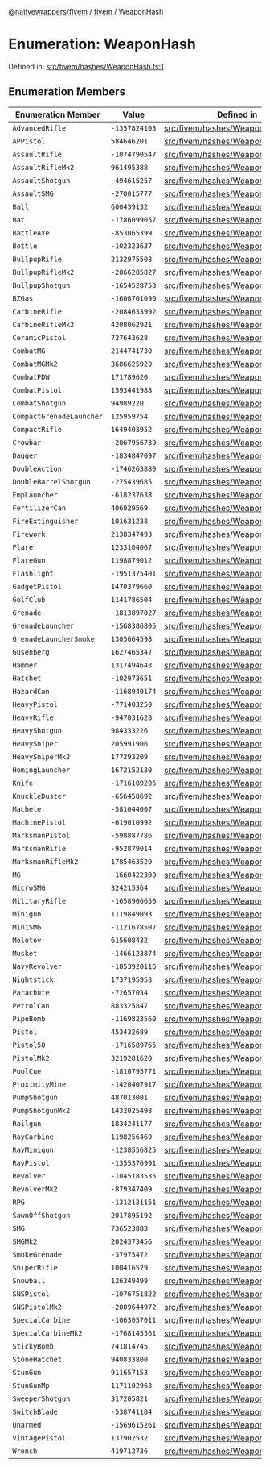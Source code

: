 [@nativewrappers/fivem](../../README.md) / [fivem](../README.md) / WeaponHash

# Enumeration: WeaponHash

Defined in: [src/fivem/hashes/WeaponHash.ts:1](https://github.com/nativewrappers/nativewrappers/blob/0bf5a50fdb39736240229f922b5089be4fd3a85c/src/fivem/hashes/WeaponHash.ts#L1)

## Enumeration Members

| Enumeration Member | Value | Defined in |
| ------ | ------ | ------ |
| <a id="advancedrifle"></a> `AdvancedRifle` | `-1357824103` | [src/fivem/hashes/WeaponHash.ts:77](https://github.com/nativewrappers/nativewrappers/blob/0bf5a50fdb39736240229f922b5089be4fd3a85c/src/fivem/hashes/WeaponHash.ts#L77) |
| <a id="appistol"></a> `APPistol` | `584646201` | [src/fivem/hashes/WeaponHash.ts:26](https://github.com/nativewrappers/nativewrappers/blob/0bf5a50fdb39736240229f922b5089be4fd3a85c/src/fivem/hashes/WeaponHash.ts#L26) |
| <a id="assaultrifle"></a> `AssaultRifle` | `-1074790547` | [src/fivem/hashes/WeaponHash.ts:73](https://github.com/nativewrappers/nativewrappers/blob/0bf5a50fdb39736240229f922b5089be4fd3a85c/src/fivem/hashes/WeaponHash.ts#L73) |
| <a id="assaultriflemk2"></a> `AssaultRifleMk2` | `961495388` | [src/fivem/hashes/WeaponHash.ts:74](https://github.com/nativewrappers/nativewrappers/blob/0bf5a50fdb39736240229f922b5089be4fd3a85c/src/fivem/hashes/WeaponHash.ts#L74) |
| <a id="assaultshotgun"></a> `AssaultShotgun` | `-494615257` | [src/fivem/hashes/WeaponHash.ts:64](https://github.com/nativewrappers/nativewrappers/blob/0bf5a50fdb39736240229f922b5089be4fd3a85c/src/fivem/hashes/WeaponHash.ts#L64) |
| <a id="assaultsmg"></a> `AssaultSMG` | `-270015777` | [src/fivem/hashes/WeaponHash.ts:48](https://github.com/nativewrappers/nativewrappers/blob/0bf5a50fdb39736240229f922b5089be4fd3a85c/src/fivem/hashes/WeaponHash.ts#L48) |
| <a id="ball"></a> `Ball` | `600439132` | [src/fivem/hashes/WeaponHash.ts:113](https://github.com/nativewrappers/nativewrappers/blob/0bf5a50fdb39736240229f922b5089be4fd3a85c/src/fivem/hashes/WeaponHash.ts#L113) |
| <a id="bat"></a> `Bat` | `-1786099057` | [src/fivem/hashes/WeaponHash.ts:4](https://github.com/nativewrappers/nativewrappers/blob/0bf5a50fdb39736240229f922b5089be4fd3a85c/src/fivem/hashes/WeaponHash.ts#L4) |
| <a id="battleaxe"></a> `BattleAxe` | `-853065399` | [src/fivem/hashes/WeaponHash.ts:18](https://github.com/nativewrappers/nativewrappers/blob/0bf5a50fdb39736240229f922b5089be4fd3a85c/src/fivem/hashes/WeaponHash.ts#L18) |
| <a id="bottle"></a> `Bottle` | `-102323637` | [src/fivem/hashes/WeaponHash.ts:5](https://github.com/nativewrappers/nativewrappers/blob/0bf5a50fdb39736240229f922b5089be4fd3a85c/src/fivem/hashes/WeaponHash.ts#L5) |
| <a id="bullpuprifle"></a> `BullpupRifle` | `2132975508` | [src/fivem/hashes/WeaponHash.ts:80](https://github.com/nativewrappers/nativewrappers/blob/0bf5a50fdb39736240229f922b5089be4fd3a85c/src/fivem/hashes/WeaponHash.ts#L80) |
| <a id="bullpupriflemk2"></a> `BullpupRifleMk2` | `-2066285827` | [src/fivem/hashes/WeaponHash.ts:81](https://github.com/nativewrappers/nativewrappers/blob/0bf5a50fdb39736240229f922b5089be4fd3a85c/src/fivem/hashes/WeaponHash.ts#L81) |
| <a id="bullpupshotgun"></a> `BullpupShotgun` | `-1654528753` | [src/fivem/hashes/WeaponHash.ts:65](https://github.com/nativewrappers/nativewrappers/blob/0bf5a50fdb39736240229f922b5089be4fd3a85c/src/fivem/hashes/WeaponHash.ts#L65) |
| <a id="bzgas"></a> `BZGas` | `-1600701090` | [src/fivem/hashes/WeaponHash.ts:107](https://github.com/nativewrappers/nativewrappers/blob/0bf5a50fdb39736240229f922b5089be4fd3a85c/src/fivem/hashes/WeaponHash.ts#L107) |
| <a id="carbinerifle"></a> `CarbineRifle` | `-2084633992` | [src/fivem/hashes/WeaponHash.ts:75](https://github.com/nativewrappers/nativewrappers/blob/0bf5a50fdb39736240229f922b5089be4fd3a85c/src/fivem/hashes/WeaponHash.ts#L75) |
| <a id="carbineriflemk2"></a> `CarbineRifleMk2` | `4208062921` | [src/fivem/hashes/WeaponHash.ts:76](https://github.com/nativewrappers/nativewrappers/blob/0bf5a50fdb39736240229f922b5089be4fd3a85c/src/fivem/hashes/WeaponHash.ts#L76) |
| <a id="ceramicpistol"></a> `CeramicPistol` | `727643628` | [src/fivem/hashes/WeaponHash.ts:40](https://github.com/nativewrappers/nativewrappers/blob/0bf5a50fdb39736240229f922b5089be4fd3a85c/src/fivem/hashes/WeaponHash.ts#L40) |
| <a id="combatmg"></a> `CombatMG` | `2144741730` | [src/fivem/hashes/WeaponHash.ts:56](https://github.com/nativewrappers/nativewrappers/blob/0bf5a50fdb39736240229f922b5089be4fd3a85c/src/fivem/hashes/WeaponHash.ts#L56) |
| <a id="combatmgmk2"></a> `CombatMGMk2` | `3686625920` | [src/fivem/hashes/WeaponHash.ts:57](https://github.com/nativewrappers/nativewrappers/blob/0bf5a50fdb39736240229f922b5089be4fd3a85c/src/fivem/hashes/WeaponHash.ts#L57) |
| <a id="combatpdw"></a> `CombatPDW` | `171789620` | [src/fivem/hashes/WeaponHash.ts:49](https://github.com/nativewrappers/nativewrappers/blob/0bf5a50fdb39736240229f922b5089be4fd3a85c/src/fivem/hashes/WeaponHash.ts#L49) |
| <a id="combatpistol"></a> `CombatPistol` | `1593441988` | [src/fivem/hashes/WeaponHash.ts:25](https://github.com/nativewrappers/nativewrappers/blob/0bf5a50fdb39736240229f922b5089be4fd3a85c/src/fivem/hashes/WeaponHash.ts#L25) |
| <a id="combatshotgun"></a> `CombatShotgun` | `94989220` | [src/fivem/hashes/WeaponHash.ts:70](https://github.com/nativewrappers/nativewrappers/blob/0bf5a50fdb39736240229f922b5089be4fd3a85c/src/fivem/hashes/WeaponHash.ts#L70) |
| <a id="compactgrenadelauncher"></a> `CompactGrenadeLauncher` | `125959754` | [src/fivem/hashes/WeaponHash.ts:101](https://github.com/nativewrappers/nativewrappers/blob/0bf5a50fdb39736240229f922b5089be4fd3a85c/src/fivem/hashes/WeaponHash.ts#L101) |
| <a id="compactrifle"></a> `CompactRifle` | `1649403952` | [src/fivem/hashes/WeaponHash.ts:82](https://github.com/nativewrappers/nativewrappers/blob/0bf5a50fdb39736240229f922b5089be4fd3a85c/src/fivem/hashes/WeaponHash.ts#L82) |
| <a id="crowbar"></a> `Crowbar` | `-2067956739` | [src/fivem/hashes/WeaponHash.ts:6](https://github.com/nativewrappers/nativewrappers/blob/0bf5a50fdb39736240229f922b5089be4fd3a85c/src/fivem/hashes/WeaponHash.ts#L6) |
| <a id="dagger"></a> `Dagger` | `-1834847097` | [src/fivem/hashes/WeaponHash.ts:3](https://github.com/nativewrappers/nativewrappers/blob/0bf5a50fdb39736240229f922b5089be4fd3a85c/src/fivem/hashes/WeaponHash.ts#L3) |
| <a id="doubleaction"></a> `DoubleAction` | `-1746263880` | [src/fivem/hashes/WeaponHash.ts:38](https://github.com/nativewrappers/nativewrappers/blob/0bf5a50fdb39736240229f922b5089be4fd3a85c/src/fivem/hashes/WeaponHash.ts#L38) |
| <a id="doublebarrelshotgun"></a> `DoubleBarrelShotgun` | `-275439685` | [src/fivem/hashes/WeaponHash.ts:68](https://github.com/nativewrappers/nativewrappers/blob/0bf5a50fdb39736240229f922b5089be4fd3a85c/src/fivem/hashes/WeaponHash.ts#L68) |
| <a id="emplauncher"></a> `EmpLauncher` | `-618237638` | [src/fivem/hashes/WeaponHash.ts:103](https://github.com/nativewrappers/nativewrappers/blob/0bf5a50fdb39736240229f922b5089be4fd3a85c/src/fivem/hashes/WeaponHash.ts#L103) |
| <a id="fertilizercan"></a> `FertilizerCan` | `406929569` | [src/fivem/hashes/WeaponHash.ts:122](https://github.com/nativewrappers/nativewrappers/blob/0bf5a50fdb39736240229f922b5089be4fd3a85c/src/fivem/hashes/WeaponHash.ts#L122) |
| <a id="fireextinguisher"></a> `FireExtinguisher` | `101631238` | [src/fivem/hashes/WeaponHash.ts:120](https://github.com/nativewrappers/nativewrappers/blob/0bf5a50fdb39736240229f922b5089be4fd3a85c/src/fivem/hashes/WeaponHash.ts#L120) |
| <a id="firework"></a> `Firework` | `2138347493` | [src/fivem/hashes/WeaponHash.ts:98](https://github.com/nativewrappers/nativewrappers/blob/0bf5a50fdb39736240229f922b5089be4fd3a85c/src/fivem/hashes/WeaponHash.ts#L98) |
| <a id="flare"></a> `Flare` | `1233104067` | [src/fivem/hashes/WeaponHash.ts:115](https://github.com/nativewrappers/nativewrappers/blob/0bf5a50fdb39736240229f922b5089be4fd3a85c/src/fivem/hashes/WeaponHash.ts#L115) |
| <a id="flaregun"></a> `FlareGun` | `1198879012` | [src/fivem/hashes/WeaponHash.ts:34](https://github.com/nativewrappers/nativewrappers/blob/0bf5a50fdb39736240229f922b5089be4fd3a85c/src/fivem/hashes/WeaponHash.ts#L34) |
| <a id="flashlight"></a> `Flashlight` | `-1951375401` | [src/fivem/hashes/WeaponHash.ts:8](https://github.com/nativewrappers/nativewrappers/blob/0bf5a50fdb39736240229f922b5089be4fd3a85c/src/fivem/hashes/WeaponHash.ts#L8) |
| <a id="gadgetpistol"></a> `GadgetPistol` | `1470379660` | [src/fivem/hashes/WeaponHash.ts:42](https://github.com/nativewrappers/nativewrappers/blob/0bf5a50fdb39736240229f922b5089be4fd3a85c/src/fivem/hashes/WeaponHash.ts#L42) |
| <a id="golfclub"></a> `GolfClub` | `1141786504` | [src/fivem/hashes/WeaponHash.ts:9](https://github.com/nativewrappers/nativewrappers/blob/0bf5a50fdb39736240229f922b5089be4fd3a85c/src/fivem/hashes/WeaponHash.ts#L9) |
| <a id="grenade"></a> `Grenade` | `-1813897027` | [src/fivem/hashes/WeaponHash.ts:106](https://github.com/nativewrappers/nativewrappers/blob/0bf5a50fdb39736240229f922b5089be4fd3a85c/src/fivem/hashes/WeaponHash.ts#L106) |
| <a id="grenadelauncher"></a> `GrenadeLauncher` | `-1568386805` | [src/fivem/hashes/WeaponHash.ts:95](https://github.com/nativewrappers/nativewrappers/blob/0bf5a50fdb39736240229f922b5089be4fd3a85c/src/fivem/hashes/WeaponHash.ts#L95) |
| <a id="grenadelaunchersmoke"></a> `GrenadeLauncherSmoke` | `1305664598` | [src/fivem/hashes/WeaponHash.ts:96](https://github.com/nativewrappers/nativewrappers/blob/0bf5a50fdb39736240229f922b5089be4fd3a85c/src/fivem/hashes/WeaponHash.ts#L96) |
| <a id="gusenberg"></a> `Gusenberg` | `1627465347` | [src/fivem/hashes/WeaponHash.ts:58](https://github.com/nativewrappers/nativewrappers/blob/0bf5a50fdb39736240229f922b5089be4fd3a85c/src/fivem/hashes/WeaponHash.ts#L58) |
| <a id="hammer"></a> `Hammer` | `1317494643` | [src/fivem/hashes/WeaponHash.ts:10](https://github.com/nativewrappers/nativewrappers/blob/0bf5a50fdb39736240229f922b5089be4fd3a85c/src/fivem/hashes/WeaponHash.ts#L10) |
| <a id="hatchet"></a> `Hatchet` | `-102973651` | [src/fivem/hashes/WeaponHash.ts:11](https://github.com/nativewrappers/nativewrappers/blob/0bf5a50fdb39736240229f922b5089be4fd3a85c/src/fivem/hashes/WeaponHash.ts#L11) |
| <a id="hazardcan"></a> `HazardCan` | `-1168940174` | [src/fivem/hashes/WeaponHash.ts:121](https://github.com/nativewrappers/nativewrappers/blob/0bf5a50fdb39736240229f922b5089be4fd3a85c/src/fivem/hashes/WeaponHash.ts#L121) |
| <a id="heavypistol"></a> `HeavyPistol` | `-771403250` | [src/fivem/hashes/WeaponHash.ts:32](https://github.com/nativewrappers/nativewrappers/blob/0bf5a50fdb39736240229f922b5089be4fd3a85c/src/fivem/hashes/WeaponHash.ts#L32) |
| <a id="heavyrifle"></a> `HeavyRifle` | `-947031628` | [src/fivem/hashes/WeaponHash.ts:84](https://github.com/nativewrappers/nativewrappers/blob/0bf5a50fdb39736240229f922b5089be4fd3a85c/src/fivem/hashes/WeaponHash.ts#L84) |
| <a id="heavyshotgun"></a> `HeavyShotgun` | `984333226` | [src/fivem/hashes/WeaponHash.ts:67](https://github.com/nativewrappers/nativewrappers/blob/0bf5a50fdb39736240229f922b5089be4fd3a85c/src/fivem/hashes/WeaponHash.ts#L67) |
| <a id="heavysniper"></a> `HeavySniper` | `205991906` | [src/fivem/hashes/WeaponHash.ts:88](https://github.com/nativewrappers/nativewrappers/blob/0bf5a50fdb39736240229f922b5089be4fd3a85c/src/fivem/hashes/WeaponHash.ts#L88) |
| <a id="heavysnipermk2"></a> `HeavySniperMk2` | `177293209` | [src/fivem/hashes/WeaponHash.ts:89](https://github.com/nativewrappers/nativewrappers/blob/0bf5a50fdb39736240229f922b5089be4fd3a85c/src/fivem/hashes/WeaponHash.ts#L89) |
| <a id="hominglauncher"></a> `HomingLauncher` | `1672152130` | [src/fivem/hashes/WeaponHash.ts:100](https://github.com/nativewrappers/nativewrappers/blob/0bf5a50fdb39736240229f922b5089be4fd3a85c/src/fivem/hashes/WeaponHash.ts#L100) |
| <a id="knife"></a> `Knife` | `-1716189206` | [src/fivem/hashes/WeaponHash.ts:13](https://github.com/nativewrappers/nativewrappers/blob/0bf5a50fdb39736240229f922b5089be4fd3a85c/src/fivem/hashes/WeaponHash.ts#L13) |
| <a id="knuckleduster"></a> `KnuckleDuster` | `-656458692` | [src/fivem/hashes/WeaponHash.ts:12](https://github.com/nativewrappers/nativewrappers/blob/0bf5a50fdb39736240229f922b5089be4fd3a85c/src/fivem/hashes/WeaponHash.ts#L12) |
| <a id="machete"></a> `Machete` | `-581044007` | [src/fivem/hashes/WeaponHash.ts:14](https://github.com/nativewrappers/nativewrappers/blob/0bf5a50fdb39736240229f922b5089be4fd3a85c/src/fivem/hashes/WeaponHash.ts#L14) |
| <a id="machinepistol"></a> `MachinePistol` | `-619010992` | [src/fivem/hashes/WeaponHash.ts:50](https://github.com/nativewrappers/nativewrappers/blob/0bf5a50fdb39736240229f922b5089be4fd3a85c/src/fivem/hashes/WeaponHash.ts#L50) |
| <a id="marksmanpistol"></a> `MarksmanPistol` | `-598887786` | [src/fivem/hashes/WeaponHash.ts:35](https://github.com/nativewrappers/nativewrappers/blob/0bf5a50fdb39736240229f922b5089be4fd3a85c/src/fivem/hashes/WeaponHash.ts#L35) |
| <a id="marksmanrifle"></a> `MarksmanRifle` | `-952879014` | [src/fivem/hashes/WeaponHash.ts:90](https://github.com/nativewrappers/nativewrappers/blob/0bf5a50fdb39736240229f922b5089be4fd3a85c/src/fivem/hashes/WeaponHash.ts#L90) |
| <a id="marksmanriflemk2"></a> `MarksmanRifleMk2` | `1785463520` | [src/fivem/hashes/WeaponHash.ts:91](https://github.com/nativewrappers/nativewrappers/blob/0bf5a50fdb39736240229f922b5089be4fd3a85c/src/fivem/hashes/WeaponHash.ts#L91) |
| <a id="mg"></a> `MG` | `-1660422300` | [src/fivem/hashes/WeaponHash.ts:55](https://github.com/nativewrappers/nativewrappers/blob/0bf5a50fdb39736240229f922b5089be4fd3a85c/src/fivem/hashes/WeaponHash.ts#L55) |
| <a id="microsmg"></a> `MicroSMG` | `324215364` | [src/fivem/hashes/WeaponHash.ts:45](https://github.com/nativewrappers/nativewrappers/blob/0bf5a50fdb39736240229f922b5089be4fd3a85c/src/fivem/hashes/WeaponHash.ts#L45) |
| <a id="militaryrifle"></a> `MilitaryRifle` | `-1658906650` | [src/fivem/hashes/WeaponHash.ts:83](https://github.com/nativewrappers/nativewrappers/blob/0bf5a50fdb39736240229f922b5089be4fd3a85c/src/fivem/hashes/WeaponHash.ts#L83) |
| <a id="minigun"></a> `Minigun` | `1119849093` | [src/fivem/hashes/WeaponHash.ts:97](https://github.com/nativewrappers/nativewrappers/blob/0bf5a50fdb39736240229f922b5089be4fd3a85c/src/fivem/hashes/WeaponHash.ts#L97) |
| <a id="minismg"></a> `MiniSMG` | `-1121678507` | [src/fivem/hashes/WeaponHash.ts:51](https://github.com/nativewrappers/nativewrappers/blob/0bf5a50fdb39736240229f922b5089be4fd3a85c/src/fivem/hashes/WeaponHash.ts#L51) |
| <a id="molotov"></a> `Molotov` | `615608432` | [src/fivem/hashes/WeaponHash.ts:108](https://github.com/nativewrappers/nativewrappers/blob/0bf5a50fdb39736240229f922b5089be4fd3a85c/src/fivem/hashes/WeaponHash.ts#L108) |
| <a id="musket"></a> `Musket` | `-1466123874` | [src/fivem/hashes/WeaponHash.ts:66](https://github.com/nativewrappers/nativewrappers/blob/0bf5a50fdb39736240229f922b5089be4fd3a85c/src/fivem/hashes/WeaponHash.ts#L66) |
| <a id="navyrevolver"></a> `NavyRevolver` | `-1853920116` | [src/fivem/hashes/WeaponHash.ts:41](https://github.com/nativewrappers/nativewrappers/blob/0bf5a50fdb39736240229f922b5089be4fd3a85c/src/fivem/hashes/WeaponHash.ts#L41) |
| <a id="nightstick"></a> `Nightstick` | `1737195953` | [src/fivem/hashes/WeaponHash.ts:16](https://github.com/nativewrappers/nativewrappers/blob/0bf5a50fdb39736240229f922b5089be4fd3a85c/src/fivem/hashes/WeaponHash.ts#L16) |
| <a id="parachute"></a> `Parachute` | `-72657034` | [src/fivem/hashes/WeaponHash.ts:119](https://github.com/nativewrappers/nativewrappers/blob/0bf5a50fdb39736240229f922b5089be4fd3a85c/src/fivem/hashes/WeaponHash.ts#L119) |
| <a id="petrolcan"></a> `PetrolCan` | `883325847` | [src/fivem/hashes/WeaponHash.ts:118](https://github.com/nativewrappers/nativewrappers/blob/0bf5a50fdb39736240229f922b5089be4fd3a85c/src/fivem/hashes/WeaponHash.ts#L118) |
| <a id="pipebomb"></a> `PipeBomb` | `-1169823560` | [src/fivem/hashes/WeaponHash.ts:112](https://github.com/nativewrappers/nativewrappers/blob/0bf5a50fdb39736240229f922b5089be4fd3a85c/src/fivem/hashes/WeaponHash.ts#L112) |
| <a id="pistol"></a> `Pistol` | `453432689` | [src/fivem/hashes/WeaponHash.ts:23](https://github.com/nativewrappers/nativewrappers/blob/0bf5a50fdb39736240229f922b5089be4fd3a85c/src/fivem/hashes/WeaponHash.ts#L23) |
| <a id="pistol50"></a> `Pistol50` | `-1716589765` | [src/fivem/hashes/WeaponHash.ts:29](https://github.com/nativewrappers/nativewrappers/blob/0bf5a50fdb39736240229f922b5089be4fd3a85c/src/fivem/hashes/WeaponHash.ts#L29) |
| <a id="pistolmk2"></a> `PistolMk2` | `3219281620` | [src/fivem/hashes/WeaponHash.ts:24](https://github.com/nativewrappers/nativewrappers/blob/0bf5a50fdb39736240229f922b5089be4fd3a85c/src/fivem/hashes/WeaponHash.ts#L24) |
| <a id="poolcue"></a> `PoolCue` | `-1810795771` | [src/fivem/hashes/WeaponHash.ts:19](https://github.com/nativewrappers/nativewrappers/blob/0bf5a50fdb39736240229f922b5089be4fd3a85c/src/fivem/hashes/WeaponHash.ts#L19) |
| <a id="proximitymine"></a> `ProximityMine` | `-1420407917` | [src/fivem/hashes/WeaponHash.ts:110](https://github.com/nativewrappers/nativewrappers/blob/0bf5a50fdb39736240229f922b5089be4fd3a85c/src/fivem/hashes/WeaponHash.ts#L110) |
| <a id="pumpshotgun"></a> `PumpShotgun` | `487013001` | [src/fivem/hashes/WeaponHash.ts:61](https://github.com/nativewrappers/nativewrappers/blob/0bf5a50fdb39736240229f922b5089be4fd3a85c/src/fivem/hashes/WeaponHash.ts#L61) |
| <a id="pumpshotgunmk2"></a> `PumpShotgunMk2` | `1432025498` | [src/fivem/hashes/WeaponHash.ts:62](https://github.com/nativewrappers/nativewrappers/blob/0bf5a50fdb39736240229f922b5089be4fd3a85c/src/fivem/hashes/WeaponHash.ts#L62) |
| <a id="railgun"></a> `Railgun` | `1834241177` | [src/fivem/hashes/WeaponHash.ts:99](https://github.com/nativewrappers/nativewrappers/blob/0bf5a50fdb39736240229f922b5089be4fd3a85c/src/fivem/hashes/WeaponHash.ts#L99) |
| <a id="raycarbine"></a> `RayCarbine` | `1198256469` | [src/fivem/hashes/WeaponHash.ts:52](https://github.com/nativewrappers/nativewrappers/blob/0bf5a50fdb39736240229f922b5089be4fd3a85c/src/fivem/hashes/WeaponHash.ts#L52) |
| <a id="rayminigun"></a> `RayMinigun` | `-1238556825` | [src/fivem/hashes/WeaponHash.ts:102](https://github.com/nativewrappers/nativewrappers/blob/0bf5a50fdb39736240229f922b5089be4fd3a85c/src/fivem/hashes/WeaponHash.ts#L102) |
| <a id="raypistol"></a> `RayPistol` | `-1355376991` | [src/fivem/hashes/WeaponHash.ts:39](https://github.com/nativewrappers/nativewrappers/blob/0bf5a50fdb39736240229f922b5089be4fd3a85c/src/fivem/hashes/WeaponHash.ts#L39) |
| <a id="revolver"></a> `Revolver` | `-1045183535` | [src/fivem/hashes/WeaponHash.ts:36](https://github.com/nativewrappers/nativewrappers/blob/0bf5a50fdb39736240229f922b5089be4fd3a85c/src/fivem/hashes/WeaponHash.ts#L36) |
| <a id="revolvermk2"></a> `RevolverMk2` | `-879347409` | [src/fivem/hashes/WeaponHash.ts:37](https://github.com/nativewrappers/nativewrappers/blob/0bf5a50fdb39736240229f922b5089be4fd3a85c/src/fivem/hashes/WeaponHash.ts#L37) |
| <a id="rpg"></a> `RPG` | `-1312131151` | [src/fivem/hashes/WeaponHash.ts:94](https://github.com/nativewrappers/nativewrappers/blob/0bf5a50fdb39736240229f922b5089be4fd3a85c/src/fivem/hashes/WeaponHash.ts#L94) |
| <a id="sawnoffshotgun"></a> `SawnOffShotgun` | `2017895192` | [src/fivem/hashes/WeaponHash.ts:63](https://github.com/nativewrappers/nativewrappers/blob/0bf5a50fdb39736240229f922b5089be4fd3a85c/src/fivem/hashes/WeaponHash.ts#L63) |
| <a id="smg"></a> `SMG` | `736523883` | [src/fivem/hashes/WeaponHash.ts:46](https://github.com/nativewrappers/nativewrappers/blob/0bf5a50fdb39736240229f922b5089be4fd3a85c/src/fivem/hashes/WeaponHash.ts#L46) |
| <a id="smgmk2"></a> `SMGMk2` | `2024373456` | [src/fivem/hashes/WeaponHash.ts:47](https://github.com/nativewrappers/nativewrappers/blob/0bf5a50fdb39736240229f922b5089be4fd3a85c/src/fivem/hashes/WeaponHash.ts#L47) |
| <a id="smokegrenade"></a> `SmokeGrenade` | `-37975472` | [src/fivem/hashes/WeaponHash.ts:114](https://github.com/nativewrappers/nativewrappers/blob/0bf5a50fdb39736240229f922b5089be4fd3a85c/src/fivem/hashes/WeaponHash.ts#L114) |
| <a id="sniperrifle"></a> `SniperRifle` | `100416529` | [src/fivem/hashes/WeaponHash.ts:87](https://github.com/nativewrappers/nativewrappers/blob/0bf5a50fdb39736240229f922b5089be4fd3a85c/src/fivem/hashes/WeaponHash.ts#L87) |
| <a id="snowball"></a> `Snowball` | `126349499` | [src/fivem/hashes/WeaponHash.ts:111](https://github.com/nativewrappers/nativewrappers/blob/0bf5a50fdb39736240229f922b5089be4fd3a85c/src/fivem/hashes/WeaponHash.ts#L111) |
| <a id="snspistol"></a> `SNSPistol` | `-1076751822` | [src/fivem/hashes/WeaponHash.ts:30](https://github.com/nativewrappers/nativewrappers/blob/0bf5a50fdb39736240229f922b5089be4fd3a85c/src/fivem/hashes/WeaponHash.ts#L30) |
| <a id="snspistolmk2"></a> `SNSPistolMk2` | `-2009644972` | [src/fivem/hashes/WeaponHash.ts:31](https://github.com/nativewrappers/nativewrappers/blob/0bf5a50fdb39736240229f922b5089be4fd3a85c/src/fivem/hashes/WeaponHash.ts#L31) |
| <a id="specialcarbine"></a> `SpecialCarbine` | `-1063057011` | [src/fivem/hashes/WeaponHash.ts:78](https://github.com/nativewrappers/nativewrappers/blob/0bf5a50fdb39736240229f922b5089be4fd3a85c/src/fivem/hashes/WeaponHash.ts#L78) |
| <a id="specialcarbinemk2"></a> `SpecialCarbineMk2` | `-1768145561` | [src/fivem/hashes/WeaponHash.ts:79](https://github.com/nativewrappers/nativewrappers/blob/0bf5a50fdb39736240229f922b5089be4fd3a85c/src/fivem/hashes/WeaponHash.ts#L79) |
| <a id="stickybomb"></a> `StickyBomb` | `741814745` | [src/fivem/hashes/WeaponHash.ts:109](https://github.com/nativewrappers/nativewrappers/blob/0bf5a50fdb39736240229f922b5089be4fd3a85c/src/fivem/hashes/WeaponHash.ts#L109) |
| <a id="stonehatchet"></a> `StoneHatchet` | `940833800` | [src/fivem/hashes/WeaponHash.ts:20](https://github.com/nativewrappers/nativewrappers/blob/0bf5a50fdb39736240229f922b5089be4fd3a85c/src/fivem/hashes/WeaponHash.ts#L20) |
| <a id="stungun"></a> `StunGun` | `911657153` | [src/fivem/hashes/WeaponHash.ts:27](https://github.com/nativewrappers/nativewrappers/blob/0bf5a50fdb39736240229f922b5089be4fd3a85c/src/fivem/hashes/WeaponHash.ts#L27) |
| <a id="stungunmp"></a> `StunGunMp` | `1171102963` | [src/fivem/hashes/WeaponHash.ts:28](https://github.com/nativewrappers/nativewrappers/blob/0bf5a50fdb39736240229f922b5089be4fd3a85c/src/fivem/hashes/WeaponHash.ts#L28) |
| <a id="sweepershotgun"></a> `SweeperShotgun` | `317205821` | [src/fivem/hashes/WeaponHash.ts:69](https://github.com/nativewrappers/nativewrappers/blob/0bf5a50fdb39736240229f922b5089be4fd3a85c/src/fivem/hashes/WeaponHash.ts#L69) |
| <a id="switchblade"></a> `SwitchBlade` | `-538741184` | [src/fivem/hashes/WeaponHash.ts:15](https://github.com/nativewrappers/nativewrappers/blob/0bf5a50fdb39736240229f922b5089be4fd3a85c/src/fivem/hashes/WeaponHash.ts#L15) |
| <a id="unarmed"></a> `Unarmed` | `-1569615261` | [src/fivem/hashes/WeaponHash.ts:7](https://github.com/nativewrappers/nativewrappers/blob/0bf5a50fdb39736240229f922b5089be4fd3a85c/src/fivem/hashes/WeaponHash.ts#L7) |
| <a id="vintagepistol"></a> `VintagePistol` | `137902532` | [src/fivem/hashes/WeaponHash.ts:33](https://github.com/nativewrappers/nativewrappers/blob/0bf5a50fdb39736240229f922b5089be4fd3a85c/src/fivem/hashes/WeaponHash.ts#L33) |
| <a id="wrench"></a> `Wrench` | `419712736` | [src/fivem/hashes/WeaponHash.ts:17](https://github.com/nativewrappers/nativewrappers/blob/0bf5a50fdb39736240229f922b5089be4fd3a85c/src/fivem/hashes/WeaponHash.ts#L17) |
